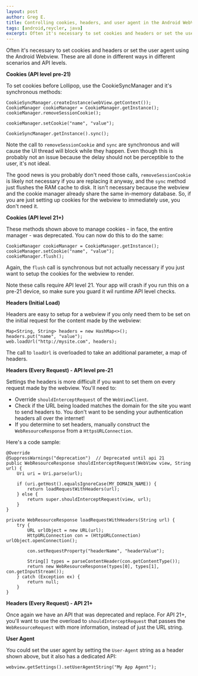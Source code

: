 ```yaml
---
layout: post
author: Greg E.
title: Controlling cookies, headers, and user agent in the Android WebView
tags: [android,reycler, java]
excerpt: Often it's necessary to set cookies and headers or set the user agent using the Android Webview. These are all done in different ways in different scenarios and API levels.
---
```

Often it's necessary to set cookies and headers or set the user agent using the Android Webview. These are all done in different ways in different scenarios and API levels.

<strong>Cookies (API level pre-21)</strong>

To set cookies before Lollipop, use the CookieSyncManager and it's synchronous methods:

    CookieSyncManager.createInstance(webView.getContext());
    CookieManager cookieManager = CookieManager.getInstance();
    cookieManager.removeSessionCookie();
   
    cookieManager.setCookie("name", "value");
    
    CookieSyncManager.getInstance().sync();

Note the call to `removeSessionCookie` and `sync` are synchronous and will cause the UI thread will block while they happen. Even though this is probably not an issue because the delay should not be perceptible to the user, it's not ideal.

The good news is you probably don't need those calls, `removeSessionCookie` is likely not necessary if you are replacing it anyway, and the `sync` method just flushes the RAM cache to disk. It isn't necessary because the webview and the cookie manager already share the same in-memory database. So, if you are just setting up cookies for the webview to immediately use, you don't need it.

<strong>Cookies (API level 21+)</strong>

These methods shown above to manage cookies - in face, the entire manager - was deprecated. You can now do this to do the same:

    CookieManager cookieManager = CookieManager.getInstance();
    cookieManager.setCookie("name", "value");
    cookieManager.flush();

Again, the `flush` call is synchronous but not actually necessary if you just want to setup the cookies for the webview to render.

Note these calls require API level 21. Your app will crash if you run this on a pre-21 device, so make sure you guard it wil runtime API level checks.

<strong>Headers (Initial Load)</strong>

Headers are easy to setup for a webview if you only need them to be set on the initial request for the content made by the webview:

    Map<String, String> headers = new HashMap<>();
    headers.put("name", "value");
    web.loadUrl("http://mysite.com", headers);

The call to `loadUrl` is overloaded to take an additional parameter, a map of headers.

<strong>Headers (Every Request) - API level pre-21</strong>

Settings the headers is more difficult if you want to set them on every request made by the webview. You'll need to:

* Override `shouldInterceptRequest` of the `WebViewClient`.
* Check if the URL being loaded matches the domain for the site you want to send headers to. You don't want to be sending your authentication headers all over the internet!
* If you determine to set headers, manually construct the `WebResourceResponse` from a `HttpsURLConnection`.

Here's a code sample:

    @Override
    @SuppressWarnings("deprecation")  // Deprecated until api 21
    public WebResourceResponse shouldInterceptRequest(WebView view, String url) {
        Uri uri = Uri.parse(url);

        if (uri.getHost().equalsIgnoreCase(MY_DOMAIN_NAME)) {
            return loadRequestWithHeaders(url);
        } else {
            return super.shouldInterceptRequest(view, url);
        }
    }

    private WebResourceResponse loadRequestWithHeaders(String url) {
        try {
            URL urlObject = new URL(url);
            HttpURLConnection con = (HttpURLConnection) urlObject.openConnection();

            con.setRequestProperty("headerName", "headerValue");

            String[] types = parseContentHeader(con.getContentType());
            return new WebResourceResponse(types[0], types[1], con.getInputStream());
        } catch (Exception ex) {
            return null;
        }
    }

<strong>Headers (Every Request) - API 21+</strong>

Once again we have an API that was deprecated and replace. For API 21+, you'll want to use the overload to `shouldInterceptRequest` that passes the `WebResourceRequest` with more information, instead of just the URL string. 

<strong>User Agent</strong>

You could set the user agent by setting the `User-Agent` string as a header shown above, but it also has a dedicated API:

    webview.getSettings().setUserAgentString("My App Agent");

